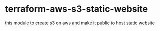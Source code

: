 # terraform-aws-s3-static-website
this module to create s3 on aws and make it public to host static website
